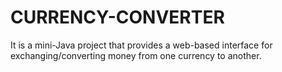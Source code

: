 # CURRENCY-CONVERTER
It is a mini-Java project that provides a web-based interface for exchanging/converting money from one currency to another. 
